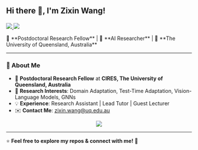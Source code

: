 ## Hi there 👋, I'm Zixin Wang!  <p align="center">
  <a href="https://www.linkedin.com/in/zixin-wang-6307811ab/">
    <img src="https://img.shields.io/badge/LinkedIn-Profile-blue?logo=linkedin&style=for-the-badge" />
  </a>
  <a href="https://scholar.google.com/citations?user=kee4cFgAAAAJ&hl=en">
    <img src="https://img.shields.io/badge/Google%20Scholar-Papers-0a66c2?logo=googlescholar&style=for-the-badge" />
  </a>
</p>
🚀 **Postdoctoral Research Fellow** | 🎯 **AI Researcher** | 📍 **The University of Queensland, Australia**

---

### 🔬 About Me
- 🏫 **Postdoctoral Research Fellow** at **CIRES, The University of Queensland, Australia**  
- 🎯 **Research Interests**: Domain Adaptation, Test-Time Adaptation, Vision-Language Models, GNNs  
- 💡 **Experience**: Research Assistant | Lead Tutor | Guest Lecturer  
- ✉️ **Contact Me**: zixin.wang@uq.edu.au  


<p align="center">
  <img src="https://github-readme-stats.vercel.app/api/top-langs/?username=Jo-wang&layout=compact&theme=tokyonight&langs_count=8" />
</p>

---

⭐️ **Feel free to explore my repos & connect with me!** 🚀

